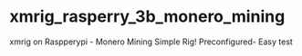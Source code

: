 # xmrig_rasperry_3b_monero_mining
xmrig on Raspperypi -  Monero Mining Simple Rig! Preconfigured- Easy test
